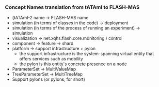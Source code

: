 ### Concept Names translation from tATAmI to FLASH-MAS

* (tATAmI-2 name -> FLASH-MAS name
* simulation (in terms of classes in the code) -> deployment
* simulation (in terms of the process of running an experiment) -> simulation
* visualization -> net.xqhs.flash.core.monitoring / control
* component -> feature -> shard
* platform -> support infrastructure + pylon
   * the support infrastructure is the system-spanning virtual entity that offers services such as mobility
   * the pylon is this entity's concrete presence on a node
* ParameterSet -> MultiValueMap
* TreeParameterSet -> MultiTreeMap
* Support pylons (or pylons, for short)
